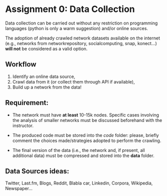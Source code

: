 # Assignment 0: Data Collection

Data collection can be carried out without any restriction on programming languages (python is only a warm suggestion) and/or online sources.

The adoption of already crawled network datasets available on the internet (e.g., networks from networkrepository, socialcomputing, snap, konect...) **will not** be considered as a valid option.

## Workflow

1. Identify an online data source,
2. Crawl data from it (or collect them through API if available),
3. Build up a network from the data!

## Requirement:
- The network must have **at least** 10-15k nodes. 
Specific cases involving the analysis of smaller networks must be discussed beforehand with the instructor.

- The produced code must be stored into the *code* folder: please, briefly comment the choices made/strategies adopted to perform the crawling.

- The final version of the data (i.e., the network and, if present, all additional data) must be compressed and stored into the **data** folder.

## Data Sources ideas:
Twitter, Last.fm, Blogs, Reddit, Blabla car, Linkedin, Corpora, Wikipedia, Newspaper...

